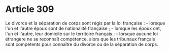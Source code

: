 # Article 309

Le divorce et la séparation de corps sont régis par la loi française :   - lorsque l'un et l'autre époux sont de nationalité française ;   - lorsque les époux ont, l'un et l'autre, leur domicile sur le territoire français ;   - lorsque aucune loi étrangère ne se reconnaît compétence, alors que les tribunaux français sont compétents pour connaître du divorce ou de la séparation de corps.